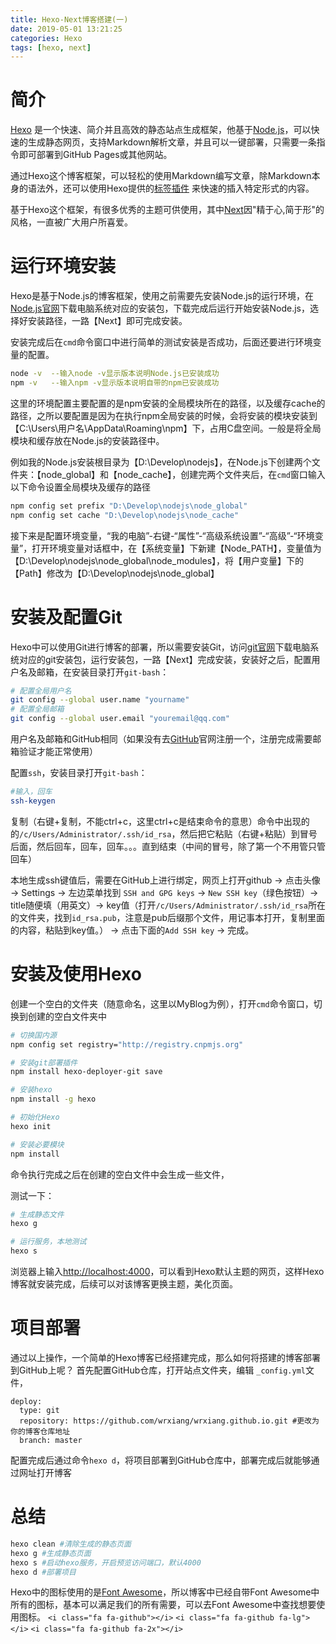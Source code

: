 ```yaml
---
title: Hexo-Next博客搭建(一)
date: 2019-05-01 13:21:25
categories: Hexo
tags: [hexo, next]
---
```


# 简介
[Hexo](https://hexo.io/zh-cn/) 是一个快速、简介并且高效的静态站点生成框架，他基于[Node.js](https://nodejs.org/en/)，可以快速的生成静态网页，支持Markdown解析文章，并且可以一键部署，只需要一条指令即可部署到GitHub Pages或其他网站。

通过Hexo这个博客框架，可以轻松的使用Markdown编写文章，除Markdown本身的语法外，还可以使用Hexo提供的[标签插件](https://hexo.io/zh-cn/docs/tag-plugins.html) 来快速的插入特定形式的内容。

基于Hexo这个框架，有很多优秀的主题可供使用，其中[Next](http://theme-next.iissnan.com/)因"精于心,简于形"的风格，一直被广大用户所喜爱。

<!-- more -->

# 运行环境安装
Hexo是基于Node.js的博客框架，使用之前需要先安装Node.js的运行环境，在[Node.js官网](https://nodejs.org/en/download)下载电脑系统对应的安装包，下载完成后运行开始安装Node.js，选择好安装路径，一路【Next】即可完成安装。

安装完成后在`cmd`命令窗口中进行简单的测试安装是否成功，后面还要进行环境变量的配置。
```bash
node -v  --输入node -v显示版本说明Node.js已安装成功
npm -v   --输入npm -v显示版本说明自带的npm已安装成功
```

这里的环境配置主要配置的是npm安装的全局模块所在的路径，以及缓存cache的路径，之所以要配置是因为在执行npm全局安装的时候，会将安装的模块安装到【C:\Users\用户名\AppData\Roaming\npm】下，占用C盘空间。一般是将全局模块和缓存放在Node.js的安装路径中。

例如我的Node.js安装根目录为【D:\Develop\nodejs】，在Node.js下创建两个文件夹：【node_global】和【node_cache】，创建完两个文件夹后，在`cmd`窗口输入以下命令设置全局模块及缓存的路径
```bash
npm config set prefix "D:\Develop\nodejs\node_global"
npm config set cache "D:\Develop\nodejs\node_cache"
```

接下来是配置环境变量，“我的电脑”-右键-“属性”-“高级系统设置”-“高级”-“环境变量”，打开环境变量对话框中，在【系统变量】下新建【Node_PATH】，变量值为【D:\Develop\nodejs\node_global\node_modules】，将【用户变量】下的【Path】修改为【D:\Develop\nodejs\node_global】

# 安装及配置Git
Hexo中可以使用Git进行博客的部署，所以需要安装Git，访问[git官网](https://git-scm.com/download/)下载电脑系统对应的git安装包，运行安装包，一路【Next】完成安装，安装好之后，配置用户名及邮箱，在安装目录打开`git-bash`：
```bash
# 配置全局用户名
git config --global user.name "yourname"
# 配置全局邮箱
git config --global user.email "youremail@qq.com"
```
用户名及邮箱和GitHub相同（如果没有去[GitHub](https://github.com)官网注册一个，注册完成需要邮箱验证才能正常使用）

配置`ssh`，安装目录打开`git-bash`：
```bash
#输入，回车
ssh-keygen
```
复制（右键+复制，不能ctrl+c，这里ctrl+c是结束命令的意思）命令中出现的的`/c/Users/Administrator/.ssh/id_rsa`，然后把它粘贴（右键+粘贴）到冒号后面，然后回车，回车，回车。。。直到结束（中间的冒号，除了第一个不用管只管回车）

本地生成ssh键值后，需要在GitHub上进行绑定，网页上打开github -> 点击头像 -> Settings -> 左边菜单找到 `SSH and GPG keys` -> `New SSH key`（绿色按钮）-> title随便填（用英文）-> key值（打开`/c/Users/Administrator/.ssh/id_rsa`所在的文件夹，找到`id_rsa.pub`，注意是pub后缀那个文件，用记事本打开，复制里面的内容，粘贴到key值。） -> 点击下面的`Add SSH key` -> 完成。

# 安装及使用Hexo
创建一个空白的文件夹（随意命名，这里以MyBlog为例），打开`cmd`命令窗口，切换到创建的空白文件夹中
```bash
# 切换国内源
npm config set registry="http://registry.cnpmjs.org"

# 安装git部署插件
npm install hexo-deployer-git save

# 安装hexo
npm install -g hexo

# 初始化Hexo
hexo init

# 安装必要模块
npm install
```
命令执行完成之后在创建的空白文件中会生成一些文件，

测试一下：
```bash
# 生成静态文件
hexo g

# 运行服务，本地测试
hexo s
```

浏览器上输入[http://localhost:4000](http://localhost:4000)，可以看到Hexo默认主题的网页，这样Hexo博客就安装完成，后续可以对该博客更换主题，美化页面。

# 项目部署
通过以上操作，一个简单的Hexo博客已经搭建完成，那么如何将搭建的博客部署到GitHub上呢？
首先配置GitHub仓库，打开站点文件夹，编辑 `_config.yml`文件，
```
deploy:
  type: git
  repository: https://github.com/wrxiang/wrxiang.github.io.git #更改为你的博客仓库地址
  branch: master
```

配置完成后通过命令`hexo d`，将项目部署到GitHub仓库中，部署完成后就能够通过网址打开博客



# 总结
```bash
hexo clean #清除生成的静态页面
hexo g #生成静态页面
hexo s #启动hexo服务，开启预览访问端口，默认4000
hexo d #部署项目
```

Hexo中的图标使用的是[Font Awesome](https://fontawesome.com/?from=io)，所以博客中已经自带Font Awesome中所有的图标，基本可以满足我们的所有需要，可以去Font Awesome中查找想要使用图标。
<i class="fa fa-github"></i> `<i class="fa fa-github"></i>`
<i class="fa fa-github fa-lg"></i> `<i class="fa fa-github fa-lg"></i>`
<i class="fa fa-github fa-2x"></i> `<i class="fa fa-github fa-2x"></i>`